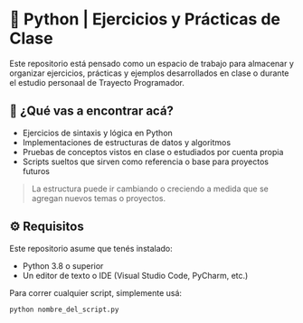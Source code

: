 # 🐍 Python | Ejercicios y Prácticas de Clase

Este repositorio está pensado como un espacio de trabajo para almacenar y organizar ejercicios, prácticas y ejemplos desarrollados en clase o durante el estudio personaal de Trayecto Programador.

## 📌 ¿Qué vas a encontrar acá?

- Ejercicios de sintaxis y lógica en Python
- Implementaciones de estructuras de datos y algoritmos
- Pruebas de conceptos vistos en clase o estudiados por cuenta propia
- Scripts sueltos que sirven como referencia o base para proyectos futuros

> La estructura puede ir cambiando o creciendo a medida que se agregan nuevos temas o proyectos.

## ⚙️ Requisitos

Este repositorio asume que tenés instalado:

- Python 3.8 o superior
- Un editor de texto o IDE (Visual Studio Code, PyCharm, etc.)

Para correr cualquier script, simplemente usá:

```bash
python nombre_del_script.py
